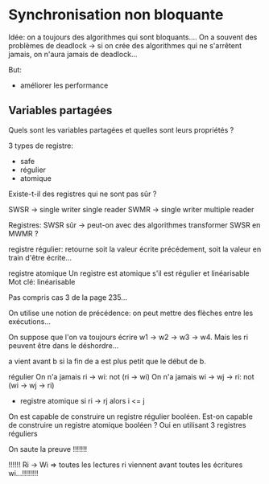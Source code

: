 # Synchronisation non bloquante

Idée: on a toujours des algorithmes qui sont bloquants.... On a souvent des problèmes de deadlock -> si on crée des algorithmes qui ne s'arrêtent jamais, on n'aura jamais de deadlock...

But:
- améliorer les performance

## Variables partagées

Quels sont les variables partagées et quelles sont leurs propriétés ?

3 types de registre: 
- safe
- régulier
- atomique

Existe-t-il des registres qui ne sont pas sûr ?

SWSR -> single writer single reader
SWMR -> single writer multiple reader

Registres: SWSR sûr
-> peut-on avec des algorithmes transformer SWSR en MWMR ?

registre régulier:
retourne soit la valeur écrite précédement, soit la valeur en train d'être écrite...

registre atomique
Un registre est atomique s'il est régulier et linéarisable
Mot clé: linéarisable

Pas compris cas 3 de la page 235...

On utilise une notion de précédence: on peut mettre des flèches entre les exécutions...


On suppose que l'on va toujours écrire w1 -> w2 -> w3 -> w4. Mais les ri peuvent être dans le déshordre...

a vient avant b si la fin de a est plus petit que le début de b.

régulier
On n'a jamais ri -> wi: not (ri -> wi)
On n'a jamais wi -> wj -> ri: not (wi -> wj -> ri)

+ registre atomique
si ri -> rj alors i <= j


On est capable de construire un registre régulier booléen.
Est-on capable de construire un registre atomique booléen ?
Oui en utilisant 3 registres réguliers

On saute la preuve !!!!!!!


!!!!!! Ri -> Wi => toutes les lectures ri viennent avant toutes les écritures wi...!!!!!!!!


